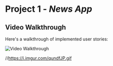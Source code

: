 # Project 1 - *News App*

## Video Walkthrough

Here's a walkthrough of implemented user stories:

<img src='https://i.imgur.com/qundfJP.gif' title='Video Walkthrough' width='' alt='Video Walkthrough' />

//https://i.imgur.com/qundfJP.gif